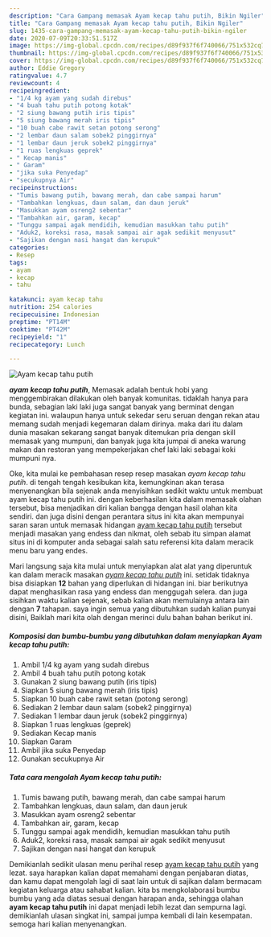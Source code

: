 ```yaml
---
description: "Cara Gampang memasak Ayam kecap tahu putih, Bikin Ngiler"
title: "Cara Gampang memasak Ayam kecap tahu putih, Bikin Ngiler"
slug: 1435-cara-gampang-memasak-ayam-kecap-tahu-putih-bikin-ngiler
date: 2020-07-09T20:33:51.517Z
image: https://img-global.cpcdn.com/recipes/d89f937f6f740066/751x532cq70/ayam-kecap-tahu-putih-foto-resep-utama.jpg
thumbnail: https://img-global.cpcdn.com/recipes/d89f937f6f740066/751x532cq70/ayam-kecap-tahu-putih-foto-resep-utama.jpg
cover: https://img-global.cpcdn.com/recipes/d89f937f6f740066/751x532cq70/ayam-kecap-tahu-putih-foto-resep-utama.jpg
author: Eddie Gregory
ratingvalue: 4.7
reviewcount: 4
recipeingredient:
- "1/4 kg ayam yang sudah direbus"
- "4 buah tahu putih potong kotak"
- "2 siung bawang putih iris tipis"
- "5 siung bawang merah iris tipis"
- "10 buah cabe rawit setan potong serong"
- "2 lembar daun salam sobek2 pinggirnya"
- "1 lembar daun jeruk sobek2 pinggirnya"
- "1 ruas lengkuas geprek"
- " Kecap manis"
- " Garam"
- "jika suka Penyedap"
- "secukupnya Air"
recipeinstructions:
- "Tumis bawang putih, bawang merah, dan cabe sampai harum"
- "Tambahkan lengkuas, daun salam, dan daun jeruk"
- "Masukkan ayam osreng2 sebentar"
- "Tambahkan air, garam, kecap"
- "Tunggu sampai agak mendidih, kemudian masukkan tahu putih"
- "Aduk2, koreksi rasa, masak sampai air agak sedikit menyusut"
- "Sajikan dengan nasi hangat dan kerupuk"
categories:
- Resep
tags:
- ayam
- kecap
- tahu

katakunci: ayam kecap tahu 
nutrition: 254 calories
recipecuisine: Indonesian
preptime: "PT14M"
cooktime: "PT42M"
recipeyield: "1"
recipecategory: Lunch

---
```



![Ayam kecap tahu putih](https://img-global.cpcdn.com/recipes/d89f937f6f740066/751x532cq70/ayam-kecap-tahu-putih-foto-resep-utama.jpg)

<b><i>ayam kecap tahu putih</i></b>, Memasak adalah bentuk hobi yang menggembirakan dilakukan oleh banyak komunitas. tidaklah hanya para bunda, sebagian laki laki juga sangat banyak yang berminat dengan kegiatan ini. walaupun hanya untuk sekedar seru seruan dengan rekan atau memang sudah menjadi kegemaran dalam dirinya. maka dari itu dalam dunia masakan sekarang sangat banyak ditemukan pria dengan skill memasak yang mumpuni, dan banyak juga kita jumpai di aneka warung makan dan restoran yang mempekerjakan chef laki laki sebagai koki mumpuni nya.

Oke, kita mulai ke pembahasan resep resep masakan <i>ayam kecap tahu putih</i>. di tengah tengah kesibukan kita, kemungkinan akan terasa menyenangkan bila sejenak anda menyisihkan sedikit waktu untuk membuat ayam kecap tahu putih ini. dengan keberhasilan kita dalam memasak olahan tersebut, bisa menjadikan diri kalian bangga dengan hasil olahan kita sendiri. dan juga disini dengan perantara situs ini kita akan mempunyai saran saran untuk memasak hidangan <u>ayam kecap tahu putih</u> tersebut menjadi masakan yang endess dan nikmat, oleh sebab itu simpan alamat situs ini di komputer anda sebagai salah satu referensi kita dalam meracik menu baru yang endes.




Mari langsung saja kita mulai untuk menyiapkan alat alat yang diperuntuk kan dalam meracik masakan <u><i>ayam kecap tahu putih</i></u> ini. setidak tidaknya bisa disiapkan <b>12</b> bahan yang diperlukan di hidangan ini. biar berikutnya dapat menghasilkan rasa yang endess dan menggugah selera. dan juga sisihkan waktu kalian sejenak, sebab kalian akan memulainya antara lain dengan <b>7</b> tahapan. saya ingin semua yang dibutuhkan sudah kalian punyai disini, Baiklah mari kita olah dengan merinci dulu bahan bahan berikut ini.

<!--inarticleads1-->

##### Komposisi dan bumbu-bumbu yang dibutuhkan dalam menyiapkan Ayam kecap tahu putih:

1. Ambil 1/4 kg ayam yang sudah direbus
1. Ambil 4 buah tahu putih potong kotak
1. Gunakan 2 siung bawang putih (iris tipis)
1. Siapkan 5 siung bawang merah (iris tipis)
1. Siapkan 10 buah cabe rawit setan (potong serong)
1. Sediakan 2 lembar daun salam (sobek2 pinggirnya)
1. Sediakan 1 lembar daun jeruk (sobek2 pinggirnya)
1. Siapkan 1 ruas lengkuas (geprek)
1. Sediakan  Kecap manis
1. Siapkan  Garam
1. Ambil jika suka Penyedap
1. Gunakan secukupnya Air




<!--inarticleads2-->

##### Tata cara mengolah Ayam kecap tahu putih:

1. Tumis bawang putih, bawang merah, dan cabe sampai harum
1. Tambahkan lengkuas, daun salam, dan daun jeruk
1. Masukkan ayam osreng2 sebentar
1. Tambahkan air, garam, kecap
1. Tunggu sampai agak mendidih, kemudian masukkan tahu putih
1. Aduk2, koreksi rasa, masak sampai air agak sedikit menyusut
1. Sajikan dengan nasi hangat dan kerupuk




Demikianlah sedikit ulasan menu perihal resep <u>ayam kecap tahu putih</u> yang lezat. saya harapkan kalian dapat memahami dengan penjabaran diatas, dan kamu dapat mengolah lagi di saat lain untuk di sajikan dalam bermacam kegiatan keluarga atau sahabat kalian. kita bs mengkolaborasi bumbu bumbu yang ada diatas sesuai dengan harapan anda, sehingga olahan <b>ayam kecap tahu putih</b> ini dapat menjadi lebih lezat dan sempurna lagi. demikianlah ulasan singkat ini, sampai jumpa kembali di lain kesempatan. semoga hari kalian menyenangkan.
